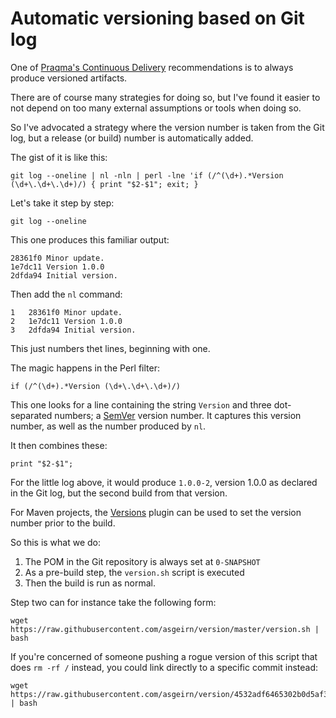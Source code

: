 # Automatic versioning based on Git log

One of [Praqma's Continuous Delivery](http://www.praqma.com/training/code-kickstart/) recommendations 
is to always produce versioned artifacts.

There are of course many strategies for doing so, but I've found it easier to not depend on too many 
external assumptions or tools when doing so.

So I've advocated a strategy where the version number is taken from the Git log, but a release (or build)
number is automatically added.

The gist of it is like this:

    git log --oneline | nl -nln | perl -lne 'if (/^(\d+).*Version (\d+\.\d+\.\d+)/) { print "$2-$1"; exit; }

Let's take it step by step:

    git log --oneline

This one produces this familiar output:

    28361f0 Minor update.
    1e7dc11 Version 1.0.0
    2dfda94 Initial version.

Then add the `nl` command:

    1   28361f0 Minor update.
    2   1e7dc11 Version 1.0.0
    3   2dfda94 Initial version.

This just numbers thet lines, beginning with one.

The magic happens in the Perl filter:

    if (/^(\d+).*Version (\d+\.\d+\.\d+)/)

This one looks for a line containing the string `Version` and three dot-separated numbers; a [SemVer](http://semver.org/) version number.  It captures this version number, as well as the number produced by `nl`.

It then combines these:

    print "$2-$1";

For the little log above, it would produce `1.0.0-2`, version 1.0.0 as declared in the Git log, but the second build from that version.

For Maven projects, the [Versions](http://www.mojohaus.org/versions-maven-plugin/) plugin can be used to set the version number prior to the build.

So this is what we do:

1. The POM in the Git repository is always set at `0-SNAPSHOT`
2. As a pre-build step, the `version.sh` script is executed
3. Then the build is run as normal.

Step two can for instance take the following form:

    wget https://raw.githubusercontent.com/asgeirn/version/master/version.sh | bash

If you're concerned of someone pushing a rogue version of this script that does `rm -rf /` instead, you could link directly to a specific commit instead:

    wget https://raw.githubusercontent.com/asgeirn/version/4532adf6465302b0d5af39f26dcaca8cb19bfd42/version.sh | bash


